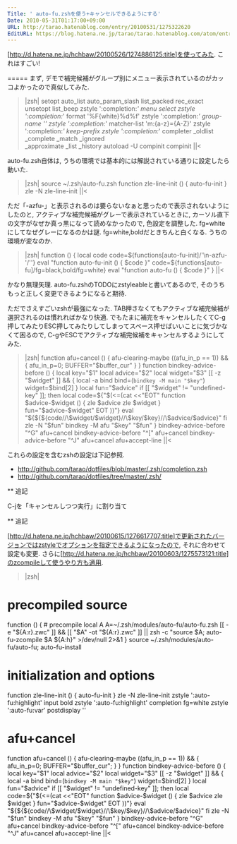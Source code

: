 ```yaml
---
Title: ' auto-fu.zshを使う+キャンセルできるようにする'
Date: 2010-05-31T01:17:00+09:00
URL: http://tarao.hatenablog.com/entry/20100531/1275322620
EditURL: https://blog.hatena.ne.jp/tarao/tarao.hatenablog.com/atom/entry/6653586347149236271
---
```


[http://d.hatena.ne.jp/hchbaw/20100526/1274886125:title]を使ってみた. これはすごい!

=====
まず, デモで補完候補がグループ別にメニュー表示されているのがカッコよかったので真似してみた.

>|zsh|
setopt   auto_list auto_param_slash list_packed rec_exact
unsetopt list_beep
zstyle ':completion:*' menu select
zstyle ':completion:*' format '%F{white}%d%f'
zstyle ':completion:*' group-name ''
zstyle ':completion:*' matcher-list 'm:{a-z}={A-Z}'
zstyle ':completion:*' keep-prefix
zstyle ':completion:*' completer _oldlist _complete _match _ignored \
    _approximate _list _history
autoload -U compinit
compinit
||<

auto-fu.zsh自体は, うちの環境では基本的には解説されている通りに設定したら動いた.
>|zsh|
source ~/.zsh/auto-fu.zsh
function zle-line-init () {
    auto-fu-init
}
zle -N zle-line-init
||<

ただ「-azfu-」と表示されるのは要らないなぁと思ったので表示されないようにしたのと, アクティブな補完候補がグレーで表示されているときに, カーソル直下の文字がなぜか真っ黒になって読めなかったので, 色設定を調整した. fg=whiteにしてなぜグレーになるのかは謎. fg=white,boldだときちんと白くなる. うちの環境が変なのか.

>|zsh|
function () {
    local code
    code=${functions[auto-fu-init]/'\n-azfu-'/''}
    eval "function auto-fu-init () { $code }"
    code=${functions[auto-fu]/fg=black,bold/fg=white}
    eval "function auto-fu () { $code }"
}
||<

かなり無理矢理. auto-fu.zshのTODOにzstyleableと書いてあるので, そのうちもっと正しく変更できるようになると期待.

ただでさえすごいzshが最強になった. TAB押さなくてもアクティブな補完候補が選択されるのは慣れればかなり快適. でもたまに補完をキャンセルしたくてC-g押してみたりESC押してみたりしてしまってスペース押せばいいことに気づかなくて困るので, C-gやESCでアクティブな補完候補をキャンセルするようにしてみた.

>|zsh|
function afu+cancel () {
    afu-clearing-maybe
    ((afu_in_p == 1)) && { afu_in_p=0; BUFFER="$buffer_cur" }
}
function bindkey-advice-before () {
    local key="$1"
    local advice="$2"
    local widget="$3"
    [[ -z "$widget" ]] && {
        local -a bind
        bind=(`bindkey -M main "$key"`)
        widget=$bind[2]
    }
    local fun="$advice"
    if [[ "$widget" != "undefined-key" ]]; then
        local code=${"$(<=(cat <<"EOT"
            function $advice-$widget () {
                zle $advice
                zle $widget
            }
            fun="$advice-$widget"
EOT
        ))"}
        eval "${${${code//\$widget/$widget}//\$key/$key}//\$advice/$advice}"
    fi
    zle -N "$fun"
    bindkey -M afu "$key" "$fun"
}
bindkey-advice-before "^G" afu+cancel
bindkey-advice-before "^[" afu+cancel
bindkey-advice-before "^J" afu+cancel afu+accept-line
||<

これらの設定を含むzshの設定は下記参照.
- http://github.com/tarao/dotfiles/blob/master/.zsh/completion.zsh
- http://github.com/tarao/dotfiles/tree/master/.zsh/

** 追記

C-jを「キャンセルしつつ実行」に割り当て

** 追記

[http://d.hatena.ne.jp/hchbaw/20100615/1276617707:title]で更新されたバージョンではzstyleでオプションを指定できるようになったので, それに合わせて設定も変更. さらに[http://d.hatena.ne.jp/hchbaw/20100603/1275573121:title]のzcompileして使うやり方も適用.

>|zsh|
# precompiled source
function () { # precompile
    local A
    A=~/.zsh/modules/auto-fu/auto-fu.zsh
    [[ -e "${A:r}.zwc" ]] && [[ "$A" -ot "${A:r}.zwc" ]] ||
    zsh -c "source $A; auto-fu-zcompile $A ${A:h}" >/dev/null 2>&1
}
source ~/.zsh/modules/auto-fu/auto-fu; auto-fu-install

# initialization and options
function zle-line-init () { auto-fu-init }
zle -N zle-line-init
zstyle ':auto-fu:highlight' input bold
zstyle ':auto-fu:highlight' completion fg=white
zstyle ':auto-fu:var' postdisplay ''

# afu+cancel
function afu+cancel () {
    afu-clearing-maybe
    ((afu_in_p == 1)) && { afu_in_p=0; BUFFER="$buffer_cur"; }
}
function bindkey-advice-before () {
    local key="$1"
    local advice="$2"
    local widget="$3"
    [[ -z "$widget" ]] && {
        local -a bind
        bind=(`bindkey -M main "$key"`)
        widget=$bind[2]
    }
    local fun="$advice"
    if [[ "$widget" != "undefined-key" ]]; then
        local code=${"$(<=(cat <<"EOT"
            function $advice-$widget () {
                zle $advice
                zle $widget
            }
            fun="$advice-$widget"
EOT
        ))"}
        eval "${${${code//\$widget/$widget}//\$key/$key}//\$advice/$advice}"
    fi
    zle -N "$fun"
    bindkey -M afu "$key" "$fun"
}
bindkey-advice-before "^G" afu+cancel
bindkey-advice-before "^[" afu+cancel
bindkey-advice-before "^J" afu+cancel afu+accept-line
||<
